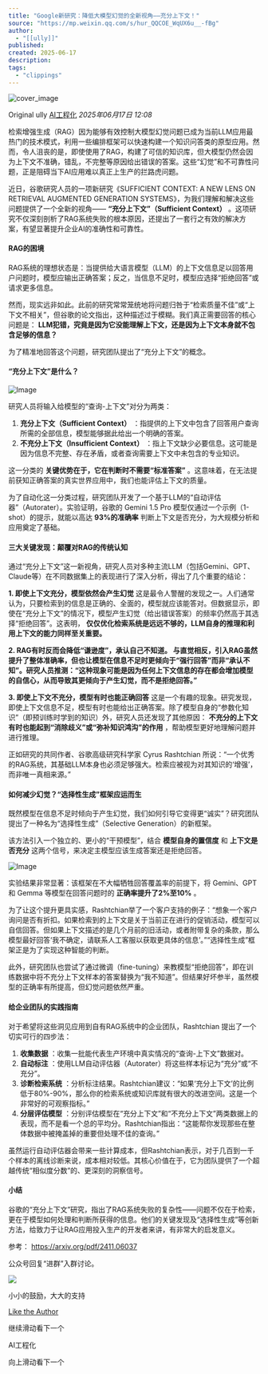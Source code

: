 ```yaml
---
title: "Google新研究：降低大模型幻觉的全新视角——充分上下文！"
source: "https://mp.weixin.qq.com/s/hur_QQCOE_WqUX6u__-fBg"
author:
  - "[[ully]]"
published:
created: 2025-06-17
description:
tags:
  - "clippings"
---
```

![cover_image](https://mmbiz.qpic.cn/mmbiz_jpg/aaN2xdFqa4GwSmQoHW3fXLxJ6O7SXf4mCCwFN9ysFOk3T5xoVYTBM57G1V1QEM8IbjR6iaxotDbJFXczEYGwytA/0?wx_fmt=jpeg)

Original ully [AI工程化](https://mp.weixin.qq.com/s/) *2025年06月17日 12:08*

检索增强生成（RAG）因为能够有效控制大模型幻觉问题已成为当前LLM应用最热门的技术模式，利用一些编排框架可以快速构建一个知识问答类的原型应用。然而，令人沮丧的是，即使使用了RAG，构建了可信的知识库，但大模型仍然会因为上下文不准确，错乱，不完整等原因给出错误的答案。这些“幻觉”和不可靠性问题，正是阻碍当下AI应用难以真正上生产的拦路虎问题。

近日，谷歌研究人员的一项新研究《SUFFICIENT CONTEXT: A NEW LENS ON RETRIEVAL AUGMENTED GENERATION SYSTEMS》，为我们理解和解决这些问题提供了一个全新的视角—— **“充分上下文”（Sufficient Context）** 。这项研究不仅深刻剖析了RAG系统失败的根本原因，还提出了一套行之有效的解决方案，有望显著提升企业AI的准确性和可靠性。

#### RAG的困境

RAG系统的理想状态是：当提供给大语言模型（LLM）的上下文信息足以回答用户问题时，模型应输出正确答案；反之，当信息不足时，模型应选择“拒绝回答”或请求更多信息。

然而，现实远非如此。此前的研究常常笼统地将问题归咎于“检索质量不佳”或“上下文不相关”，但谷歌的论文指出，这种描述过于模糊。我们真正需要回答的核心问题是： **LLM犯错，究竟是因为它没能理解上下文，还是因为上下文本身就不包含足够的信息？**

为了精准地回答这个问题，研究团队提出了“充分上下文”的概念。

#### “充分上下文”是什么？

![Image](https://mmbiz.qpic.cn/mmbiz_png/aaN2xdFqa4GwSmQoHW3fXLxJ6O7SXf4mwicI2JJ4LZrxPo4YacIWK9RtR6BYe8Vl7TE8ibTicvaGRsRymhaDZVMjA/640?wx_fmt=png&from=appmsg&tp=webp&wxfrom=5&wx_lazy=1)

研究人员将输入给模型的“查询-上下文”对分为两类：

1. **充分上下文（Sufficient Context）** ：指提供的上下文中包含了回答用户查询所需的全部信息，模型能够据此给出一个明确的答案。
2. **不充分上下文（Insufficient Context）** ：指上下文缺少必要信息。这可能是因为信息不完整、存在矛盾，或者查询需要上下文中未包含的专业知识。

这一分类的 **关键优势在于，它在判断时不需要“标准答案”** 。这意味着，在无法提前获知正确答案的真实世界应用中，我们也能评估上下文的质量。

为了自动化这一分类过程，研究团队开发了一个基于LLM的“自动评估器”（Autorater）。实验证明，谷歌的 Gemini 1.5 Pro 模型仅通过一个示例（1-shot）的提示，就能以高达 **93%的准确率** 判断上下文是否充分，为大规模分析和应用奠定了基础。

#### 三大关键发现：颠覆对RAG的传统认知

通过“充分上下文”这一新视角，研究人员对多种主流LLM（包括Gemini、GPT、Claude等）在不同数据集上的表现进行了深入分析，得出了几个重要的结论：

**1\. 即使上下文充分，模型依然会产生幻觉** 这是最令人警醒的发现之一。人们通常认为，只要检索到的信息是正确的、全面的，模型就应该能答对。但数据显示，即使在“充分上下文”的情况下，模型产生幻觉（给出错误答案）的频率仍然高于其选择“拒绝回答”。这表明， **仅仅优化检索系统是远远不够的，LLM自身的推理和利用上下文的能力同样至关重要。**

**2\. RAG有时反而会降低“谦逊度”，承认自己不知道。 与直觉相反，引入RAG虽然提升了整体准确率，但也让模型在信息不足时更倾向于“强行回答”而非“承认不知”。研究人员推测：“这种现象可能是因为任何上下文信息的存在都会增加模型的自信心，从而导致其更倾向于产生幻觉，而不是拒绝回答。”**

**3\. 即使上下文不充分，模型有时也能正确回答** 这是一个有趣的现象。研究发现，即使上下文信息不足，模型有时也能给出正确答案。除了模型自身的“参数化知识”（即预训练时学到的知识）外，研究人员还发现了其他原因： **不充分的上下文有时也能起到“消除歧义”或“弥补知识鸿沟”的作用** ，帮助模型更好地理解问题并进行推理。

正如研究的共同作者、谷歌高级研究科学家 Cyrus Rashtchian 所说：“一个优秀的RAG系统，其基础LLM本身也必须足够强大。检索应被视为对其知识的‘增强’，而非唯一真相来源。”

#### 如何减少幻觉？“选择性生成”框架应运而生

既然模型在信息不足时倾向于产生幻觉，我们如何引导它变得更“诚实”？研究团队提出了一种名为“选择性生成”（Selective Generation）的新框架。

该方法引入一个独立的、更小的“干预模型”，结合 **模型自身的置信度** 和 **上下文是否充分** 这两个信号，来决定主模型应该生成答案还是拒绝回答。

![Image](https://mp.weixin.qq.com/s/www.w3.org/2000/svg'%20xmlns:xlink='http://www.w3.org/1999/xlink'%3E%3Ctitle%3E%3C/title%3E%3Cg%20stroke='none'%20stroke-width='1'%20fill='none'%20fill-rule='evenodd'%20fill-opacity='0'%3E%3Cg%20transform='translate(-249.000000,%20-126.000000)'%20fill='%23FFFFFF'%3E%3Crect%20x='249'%20y='126'%20width='1'%20height='1'%3E%3C/rect%3E%3C/g%3E%3C/g%3E%3C/svg%3E)

实验结果非常显著：该框架在不大幅牺牲回答覆盖率的前提下，将 Gemini、GPT 和 Gemma 等模型在回答问题时的 **正确率提升了2%至10%** 。

为了让这个提升更具实感，Rashtchian举了一个客户支持的例子：“想象一个客户询问是否有折扣。如果检索到的上下文是关于当前正在进行的促销活动，模型可以自信回答。但如果上下文描述的是几个月前的旧活动，或者附带复杂的条款，那么模型最好回答‘我不确定，请联系人工客服以获取更具体的信息’。”“选择性生成”框架正是为了实现这种智能的判断。

此外，研究团队也尝试了通过微调（fine-tuning）来教模型“拒绝回答”，即在训练数据中将不充分上下文样本的答案替换为“我不知道”。但结果好坏参半，虽然模型的正确率有所提高，但幻觉问题依然严重。

#### 给企业团队的实践指南

对于希望将这些洞见应用到自有RAG系统中的企业团队，Rashtchian 提出了一个切实可行的四步法：

1. **收集数据** ：收集一批能代表生产环境中真实情况的“查询-上下文”数据对。
2. **自动标注** ：使用LLM自动评估器（Autorater）将这些样本标记为“充分”或“不充分”。
3. **诊断检索系统** ：分析标注结果。Rashtchian建议：“如果‘充分上下文’的比例低于80%-90%，那么你的检索系统或知识库就有很大的改进空间。这是一个非常好的可观察指标。”
4. **分层评估模型** ：分别评估模型在“充分上下文”和“不充分上下文”两类数据上的表现，而不是看一个总的平均分。Rashtchian指出：“这能帮你发现那些在整体数据中被掩盖掉的重要但处理不佳的查询。”

虽然运行自动评估器会带来一些计算成本，但Rashtchian表示，对于几百到一千个样本的离线诊断来说，成本相对较低。其核心价值在于，它为团队提供了一个超越传统“相似度分数”的、更深刻的洞察信号。

#### 小结

谷歌的“充分上下文”研究，指出了RAG系统失败的复杂性——问题不仅在于检索，更在于模型如何处理和判断所获得的信息。他们的关键发现及“选择性生成”等创新方法，给致力于让RAG应用投入生产的开发者来讲，有非常大的启发意义。

参考： https://arxiv.org/pdf/2411.06037

公众号回复“进群”入群讨论。

![](https://mmbiz.qlogo.cn/sz_mmbiz_jpg/j1pCZ4uhyNJ8uGFI7kydDXpnYISHysDzOne4MFx6LzleiclXNPVvy2v8KhZe8xzSGHJf7LSY9DnIAncPbDrIAQQ/0?wx_fmt=jpeg)

小小的鼓励，大大的支持

 [Like the Author](https://mp.weixin.qq.com/s/)

继续滑动看下一个

AI工程化

向上滑动看下一个